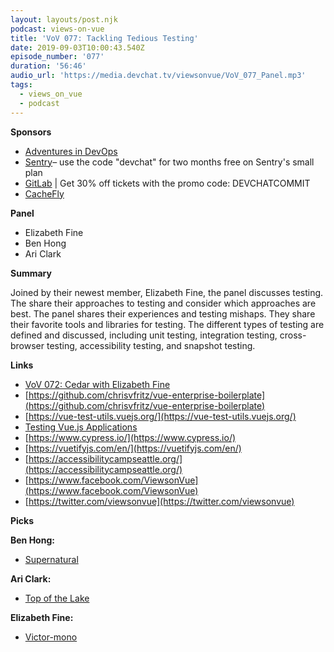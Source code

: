 ```yaml
---
layout: layouts/post.njk
podcast: views-on-vue
title: 'VoV 077: Tackling Tedious Testing'
date: 2019-09-03T10:00:43.540Z
episode_number: '077'
duration: '56:46'
audio_url: 'https://media.devchat.tv/viewsonvue/VoV_077_Panel.mp3'
tags:
  - views_on_vue
  - podcast
---
```

**Sponsors**

- [Adventures in DevOps](https://devchat.tv/adventures-in-devops/)
- [Sentry](http://sentry.io/)– use the code "devchat" for two months free on Sentry's small plan
- [GitLab](https://devchat.tv/gitlabcommit) | Get 30% off tickets with the promo code: DEVCHATCOMMIT
- [CacheFly](https://www.cachefly.com/)

**Panel**

- Elizabeth Fine
- Ben Hong
- Ari Clark

**Summary**

Joined by their newest member, Elizabeth Fine, the panel discusses testing. The share their approaches to testing and consider which approaches are best. The panel shares their experiences and testing mishaps. They share their favorite tools and libraries for testing. The different types of testing are defined and discussed, including unit testing, integration testing, cross-browser testing, accessibility testing, and snapshot testing. 

**Links**

- [VoV 072: Cedar with Elizabeth Fine](https://devchat.tv/views-on-vue/vov-072-cedar-with-elizabeth-fine/)
- [https://github.com/chrisvfritz/vue-enterprise-boilerplate](https://github.com/chrisvfritz/vue-enterprise-boilerplate)
- [https://vue-test-utils.vuejs.org/](https://vue-test-utils.vuejs.org/)
- [Testing Vue.js Applications](https://www.amazon.com/Testing-Vue-js-Applications-Edd-Yerburgh/dp/1617295248/ref=sr_1_3?ie=UTF8&amp;qid=1548462018&amp;sr=8-1&amp;linkCode=ll1&amp;tag=devchattv-20&amp;linkId=f06bfe7482dca8bb751ed6d7cc86e2ab&amp;language=en_US)
- [https://www.cypress.io/](https://www.cypress.io/)
- [https://vuetifyjs.com/en/](https://vuetifyjs.com/en/)
- [https://accessibilitycampseattle.org/](https://accessibilitycampseattle.org/)
- [https://www.facebook.com/ViewsonVue](https://www.facebook.com/ViewsonVue)
- [https://twitter.com/viewsonvue](https://twitter.com/viewsonvue)

**Picks**

**Ben Hong:**

- [Supernatural](https://www.netflix.com/title/70143825)

**Ari Clark:**

- [Top of the Lake](https://www.hulu.com/series/top-of-the-lake-0349a362-71d0-400f-9a7b-ba73e3a9e090)

**Elizabeth Fine:**

- [Victor-mono](https://github.com/rubjo/victor-mono)
